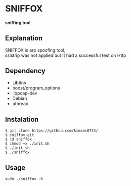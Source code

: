 # SNIFFOX
#### sniffing tool


## Explanation

SNIFFOX is arp spoofing tool,\
sslstrip was not applied but It had a successful test on Http

## Dependency

 - Libtins 
 - boost/program_options
 - libpcap-dev
 - Debian 
 - pthread

## Instalation
    $ git clone https://github.com/kimsos0723/
    $ sniffox.git
    $ cd sniffox
    $ chmod +x ./init.sh
    $ ./init.sh    
    $ ./sniffox

## Usage
    sudo ./sniffox -h
